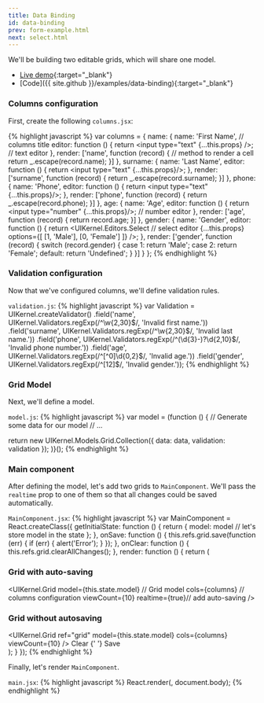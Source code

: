 ```yaml
---
title: Data Binding
id: data-binding
prev: form-example.html
next: select.html
---
```


We'll be building two editable grids, which will share one model.

* [Live demo](/examples/data-binding/){:target="_blank"}
* [Code]({{ site.github }}/examples/data-binding){:target="_blank"}

### Columns configuration

First, create the following `columns.jsx`:

{% highlight javascript %}
var columns = {
  name: {
    name: 'First Name', // columns title
    editor: function () {
      return <input type="text" {...this.props} />; // text editor
    },
    render: ['name', function (record) { // method to render a cell
      return _.escape(record.name);
    }]
  },
  surname: {
    name: 'Last Name',
    editor: function () {
      return <input type="text" {...this.props}/>;
    },
    render: ['surname', function (record) {
      return _.escape(record.surname);
    }]
  },
  phone: {
    name: 'Phone',
    editor: function () {
      return <input type="text" {...this.props}/>;
    },
    render: ['phone', function (record) {
      return _.escape(record.phone);
    }]
  },
  age: {
    name: 'Age',
    editor: function () {
      return <input type="number" {...this.props}/>; // number editor
    },
    render: ['age', function (record) {
      return record.age;
    }]
  },
  gender: {
    name: 'Gender',
    editor: function () {
      return <UIKernel.Editors.Select // select editor
        {...this.props}
        options={[
          [1, 'Male'],
          [0, 'Female']
        ]}
        />;
    },
    render: ['gender', function (record) {
      switch (record.gender) {
        case 1: return 'Male';
        case 2: return 'Female';
        default: return 'Undefined';
      }
    }]
  }
};
{% endhighlight %}

### Validation configuration

Now that we've configured columns, we'll define validation rules.

`validation.js`:
{% highlight javascript %}
var Validation = UIKernel.createValidator()
  .field('name', UIKernel.Validators.regExp(/^\w{2,30}$/, 'Invalid first name.'))
  .field('surname', UIKernel.Validators.regExp(/^\w{2,30}$/, 'Invalid last name.'))
  .field('phone', UIKernel.Validators.regExp(/^(\d{3}-)?\d{2,10}$/, 'Invalid phone number.'))
  .field('age', UIKernel.Validators.regExp(/^[^0]\d{0,2}$/, 'Invalid age.'))
  .field('gender', UIKernel.Validators.regExp(/^[12]$/, 'Invalid gender.'));
{% endhighlight %}

### Grid Model

Next, we'll define a model.

`model.js`:
{% highlight javascript %}
var model = (function () {
  // Generate some data for our model
  // ...

  return new UIKernel.Models.Grid.Collection({
    data: data,
    validation: validation
  });
)}();
{% endhighlight %}

### Main component

After defining the model, let's add two grids to `MainComponent`. We'll pass the `realtime` prop to one of them so that all changes could be saved automatically.

`MainComponent.jsx`:
{% highlight javascript %}
var MainComponent = React.createClass({
  getInitialState: function () {
    return {
      model: model // let's store model in the state
    };
  },
  onSave: function () {
    this.refs.grid.save(function (err) {
      if (err) {
        alert('Error');
      }
    });
  },
  onClear: function () {
    this.refs.grid.clearAllChanges();
  },
  render: function () {
    return (
      <div className="container">
        <div className="row">
          <div className="col-sm-6">
            <h3>Grid with auto-saving</h3>
            <UIKernel.Grid
              model={this.state.model} // Grid model
              cols={columns} // columns configuration
              viewCount={10}
              realtime={true}// add auto-saving
              />
          </div>
          <div className="col-sm-6">
            <h3>Grid without autosaving</h3>
            <UIKernel.Grid
              ref="grid"
              model={this.state.model}
              cols={columns}
              viewCount={10}
              />
            <a className="btn btn-success" onClick={this.onClear}>Clear</a>
            {' '}
            <a className="btn btn-primary" onClick={this.onSave}>Save</a>
          </div>
        </div>
      </div>
    );
  }
});
{% endhighlight %}

Finally, let's render `MainComponent`.

`main.jsx`:
{% highlight javascript %}
React.render(<MainComponent/>, document.body);
{% endhighlight %}
